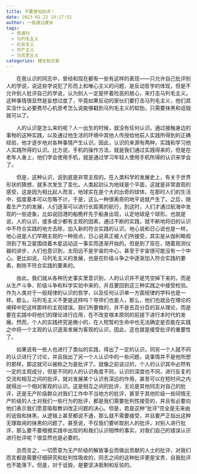 ```yaml
---
title: 不要害怕批评！
date: 2023-02-22 19:17:52
author: 一般通过康米
tags:
  - 普通刊
  - 马列毛主义
  - 社会主义
  - 共产主义
  - 马克思主义
categories: 理论和文章
---
```


　　在我认识的同志中，曾经和现在都有一些有这样的表现——只允许自己批评别人的学说，说这些学说犯了形而上和唯心主义的问题，是反动哲学的体现，但是不允许别人批评自己的学说，认为别人一定是怀着险恶的居心，来打击马列毛主义。这种事情很显然是妄想过度了，毕竟如果反动的家伙们要打击马列毛主义，他们其实没什么必要费尽心机思考怎么说能够戳到马列毛主义的软肋，只需要抹黑和诋毁就可以了。

　　人的认识是怎么来的呢？人一出生的时候，就没有任何认识。通过接触身边的事物的这种实践，以及通过他生活的环境中其他人传授给他前人实践所得到的正确经验，他才逐步地对各种事情产生认识。因此，认识的来源有两种，实践和学习他人实践所得的认识。比方说，手机的操作方法，就是我们通过实践得来的，但是在老年人身上，他们学会使用手机，就是通过学习年轻人使用手机所得的认识来学会了。

　　但是，这种认识，说到底是非常主观的。在人类科学的发展史上，有关于世界形状的猜想，就多次发生了变化。人类起初认为地球是个平面，这就是非常直观的感受，这是因为相比起人而言，地球实在是个大的出奇的球体，在那时人们的生活中，弧度基本可以忽略不计。于是，这么一种很离奇的地平说就产生了。之后，随着生产力的发展，人们逐渐可以进行长距离的航行，到这时，人们才通过航海中发现的一些迹象，比如说回港的船桅杆先于船身出现，认定地球是个球形。也就是说，人的认识，或多或少都有主观的因素，通过不断的实践，就不断地将旧的认识中不符合实践的地方去除，加入新的符合实践的认识。地心说和日心说也是一样，地心说是人们早期主观的一种观点，日心说真正被人们所接受，其实是从伽利略观测到了有卫星围绕着木星运动这一事实而逐渐开始的。但是到了现在，随着观测仪器的进步，人们也意识到，太阳远不是宇宙的中心，甚至于宇宙很可能没有一个中心。更比如说，马列毛主义的发展，也是在阶级斗争之中逐渐加入符合实践的要素，剔除不符合实践的要素的。

　　由此，我们就从各种历史事实里意识到，人的认识并不是凭空掉下来的，而是从生产斗争、阶级斗争和科学实验中来的，并且要回到这三种实践之中接受检验。作为人类对于一般规律的认识的哲学，以及任何认识单一方面规律的学科也是一样。那么，马列毛主义不更是这样吗？导师们也是人，那么，他们也就会在理论的阐释中犯这样那样的主观错误。我们所要做的，并不是去百分百的盲从理论，而是要在实践中将他们的理论进行应用，在不改变根本原则的前提下进行本时代的发展。然而，个人的实践终究是微小的，在人短暂的生命中也无法确定是否能在实践之中将一个主观的认识逐渐发展为客观的认识，因此，这也就是接受批评的重要性了。

　　如果说有一些人也进行了类似的实践，得出了一定的认识，同另一个人就不同的认识进行了讨论，并且指出了另一个人认识中的一些问题，说事情并不是他所想的那样，那这就可以被称之为是批评了。就像之前说过的，个人的认识其中必然有一定的主观成分，但是不同的人的认识角度不同，认识的深度也不同，进行反复的交流和相互之间的批评，就对发展某个认识有深远的作用，甚至可以在短时间之内就得出一个相对客观的认识。这是相互之间的批评，无论是其他同志对自己的批评，还是无产阶级群众对我们工作中不当地方的批评，甚至于其他阶级一些同情无产阶级的人士对我们一些行为的批评，都是我们需要批判性接受的，并且有必要向他们表示我们愿意吸取教训改正问题的决心。但是，若是这种“批评”完全是无来由的诋毁和抹黑，从逻辑上甚至都说不通，那么就不需要接受，并且要严正指出这种无理取闹的抹黑的问题了。甚至说，不仅我们要听取别人的批评，对别人进行批评，那么要不要根据实践中出现的和我们认识相悖的事实，对我们自己的错误认识进行批评呢？很显然也是必要的。

　　总而言之，一切愿意为无产阶级的解放事业而做出贡献的人士的批评，对我们而言都是需要仔细研究和批判性吸收的，同志之间的这种批评更是宝贵，自我批评也不能落下。但是，对于诋毁，是要坚决抵制和反驳的。